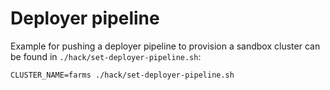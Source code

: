 # Deployer pipeline

Example for pushing a deployer pipeline to provision a sandbox cluster can be found in `./hack/set-deployer-pipeline.sh`:

```
CLUSTER_NAME=farms ./hack/set-deployer-pipeline.sh
```
